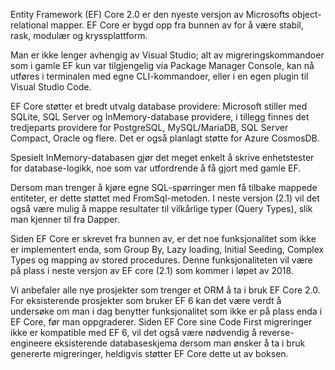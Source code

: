 Entity Framework (EF) Core 2.0 er den nyeste versjon av Microsofts object-relational mapper. EF Core er bygd opp fra bunnen av for å være stabil, rask, modulær og kryssplattform.

Man er ikke lenger avhengig av Visual Studio; alt av migreringskommandoer som i gamle EF kun var tilgjengelig via Package Manager Console, kan nå utføres i terminalen med egne CLI-kommandoer, eller i en egen plugin til Visual Studio Code.

EF Core støtter et bredt utvalg database providere: Microsoft stiller med SQLite, SQL Server og InMemory-database providere, i tillegg finnes det tredjeparts providere for PostgreSQL, MySQL/MariaDB, SQL Server Compact, Oracle og flere. Det er også planlagt støtte for Azure CosmosDB.

Spesielt InMemory-databasen gjør det meget enkelt å skrive enhetstester for database-logikk, noe som var utfordrende å få gjort med gamle EF.

Dersom man trenger å kjøre egne SQL-spørringer men få tilbake mappede entiteter, er dette støttet med FromSql-metoden. I neste versjon (2.1) vil det også være mulig å mappe resultater til vilkårlige typer (Query Types), slik man kjenner til fra Dapper.

Siden EF Core er skrevet fra bunnen av, er det noe funksjonalitet som ikke er implementert enda, som Group By, Lazy loading, Initial Seeding, Complex Types og mapping av stored procedures. Denne funksjonaliteten vil være på plass i neste versjon av EF core (2.1) som kommer i løpet av 2018.

Vi anbefaler alle nye prosjekter som trenger et ORM å ta i bruk EF Core 2.0. For eksisterende prosjekter som bruker EF 6 kan det være verdt å undersøke om man i dag benytter funksjonalitet som ikke er på plass enda i EF Core, før man oppgraderer. Siden EF Core sine Code First migreringer ikke er kompatible med EF 6, vil det også være nødvendig å reverse-engineere eksisterende databaseskjema dersom man ønsker å ta i bruk genererte migreringer, heldigvis støtter EF Core dette ut av boksen.